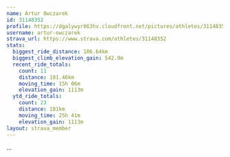 ```yaml
---
name: Artur Owczarek
id: 31148352
profile: https://dgalywyr863hv.cloudfront.net/pictures/athletes/31148352/15906846/1/large.jpg
username: artur-owczarek
strava_url: https://www.strava.com/athletes/31148352
stats:
  biggest_ride_distance: 106.64km
  biggest_climb_elevation_gain: 542.9m
  recent_ride_totals:
    count: 11
    distance: 181.46km
    moving_time: 15h 06m
    elevation_gain: 1113m
  ytd_ride_totals:
    count: 23
    distance: 181km
    moving_time: 25h 41m
    elevation_gain: 1113m
layout: strava_member
--- 
```

...

